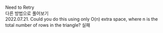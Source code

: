 Need to Retry\
다른 방법으로 풀어보기\
2022.07.21. Could you do this using only O(n) extra space, where n is the total number of rows in the triangle? 실패
